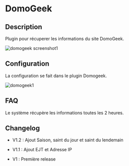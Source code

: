 DomoGeek 
========

Description
-----------

Plugin pour récuperer les informations du site DomoGeek.

![domogeek screenshot1](../images/domogeek_screenshot1.png)

Configuration
-------------

La configuration se fait dans le plugin Domogeek.

![domogeek1](../images/domogeek1.png)

FAQ 
---

Le système récupère les informations toutes les 2 heures.

Changelog
---------

-   V1.2 : Ajout Saison, saint du jour et saint du lendemain

-   V1.1 : Ajout EJT et Adresse IP

-   V1 : Première release


